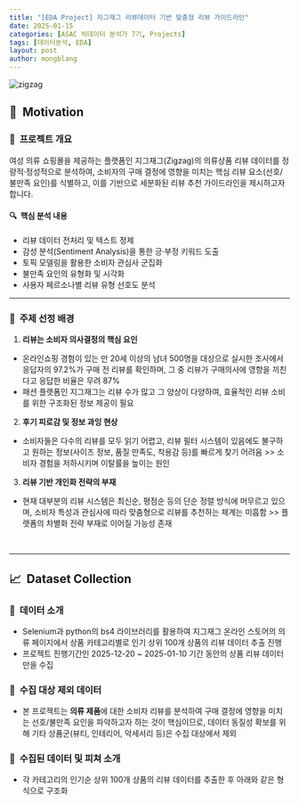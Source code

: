 ```yaml
---
title: "[EDA Project] 지그재그 리뷰데이터 기반 맞춤형 리뷰 가이드라인"
date: 2025-01-15
categories: [ASAC 빅데이터 분석가 7기, Projects]
tags: [데이터분석, EDA]
layout: post
author: mongblang
---
```


![zigzag](https://storage.heypop.kr/assets/2022/08/24104425/ZIGZAG3.0_PR_image1920x1080_03.jpg)

## 👚&nbsp; **Motivation**
### 📍&nbsp; **프로젝트 개요**
여성 의류 쇼핑몰을 제공하는 플랫폼인 지그재그(Zigzag)의 의류상품 리뷰 데이터를 정량적·정성적으로 분석하여, 소비자의 구매 결정에 영향을 미치는 핵심 리뷰 요소(선호/불만족 요인)를 식별하고, 이를 기반으로 세분화된 리뷰 추천 가이드라인을 제시하고자 합니다.  

#### 🔍&nbsp; **핵심 분석 내용**
- 리뷰 데이터 전처리 및 텍스트 정제
- 감성 분석(Sentiment Analysis)을 통한 긍·부정 키워드 도출
- 토픽 모델링을 활용한 소비자 관심사 군집화
- 불만족 요인의 유형화 및 시각화
- 사용자 페르소나별 리뷰 유형 선호도 분석

---

### 🧐&nbsp; **주제 선정 배경**
1. **리뷰는 소비자 의사결정의 핵심 요인**  
- 온라인쇼핑 경험이 있는 만 20세 이상의 남녀 500명을 대상으로 실시한 조사에서 응답자의 97.2%가 구매 전 리뷰를 확인하며, 그 중 리뷰가 구매의사에 영향을 끼친다고 응답한 비율은 무려 87%  
- 패션 플랫폼인 지그재그는 리뷰 수가 많고 그 양상이 다양하여, 효율적인 리뷰 소비를 위한 구조화된 정보 제공이 필요

2. **후기 피로감 및 정보 과잉 현상**  
- 소비자들은 다수의 리뷰를 모두 읽기 어렵고, 리뷰 필터 시스템이 있음에도 불구하고 원하는 정보(사이즈 정보, 품질 만족도, 착용감 등)를 빠르게 찾기 어려움 >> 소비자 경험을 저하시키며 이탈률을 높이는 원인 

3. **리뷰 기반 개인화 전략의 부재**  
- 현재 대부분의 리뷰 시스템은 최신순, 평점순 등의 단순 정렬 방식에 머무르고 있으며, 소비자 특성과 관심사에 따라 맞춤형으로 리뷰를 추천하는 체계는 미흡함 >> 플랫폼의 차별화 전략 부재로 이어질 가능성 존재

&nbsp;

---

## 📈&nbsp; **Dataset Collection**
### 📍&nbsp; **데이터 소개**
- Selenium과 python의 bs4 라이브러리를 활용하여 지그재그 온라인 스토어의 의류 페이지에서 상품 카테고리별로 인기 상위 100개 상품의 리뷰 데이터 추출 진행
- 프로젝트 진행기간인 2025-12-20 ~ 2025-01-10 기간 동안의 상품 리뷰 데이터만을 수집 

### 📍&nbsp; **수집 대상 제외 데이터**
- 본 프로젝트는 **의류 제품**에 대한 소비자 리뷰를 분석하여 구매 결정에 영향을 미치는 선호/불만족 요인을 파악하고자 하는 것이 핵심이므로, 데이터 동질성 확보를 위해 기타 상품군(뷰티, 인테리어, 악세서리 등)은 수집 대상에서 제외

### 📍&nbsp; **수집된 데이터 및 피쳐 소개** 
- 각 카테고리의 인기순 상위 100개 상품의 리뷰 데이터를 추출한 후 아래와 같은 형식으로 구조화 